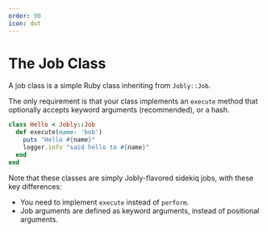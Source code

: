 ```yaml
---
order: 90
icon: dot
---
```


# The Job Class

A job class is a simple Ruby class inheriting from `Jobly::Job`.

The only requirement is that your class implements an `execute` method that optionally accepts keyword arguments (recommended), or a hash.

```ruby jobs/hello.rb
class Hello < Jobly::Job
  def execute(name: 'bob')
    puts "Hello #{name}"
    logger.info "said hello to #{name}"
  end
end
```

Note that these classes are simply Jobly-flavored sidekiq jobs, with these key differences:

- You need to implement `execute` instead of `perform`.
- Job arguments are defined as keyword arguments, instead of positional arguments.
